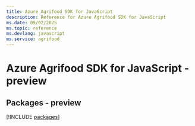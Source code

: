 ```yaml
---
title: Azure Agrifood SDK for JavaScript
description: Reference for Azure Agrifood SDK for JavaScript
ms.date: 09/02/2025
ms.topic: reference
ms.devlang: javascript
ms.service: agrifood
---
```

# Azure Agrifood SDK for JavaScript - preview
## Packages - preview
[!INCLUDE [packages](agrifood-index.md)]